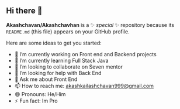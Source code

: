 ## Hi there 👋


**Akashchavan/Akashchavhan** is a ✨ _special_ ✨ repository because its `README.md` (this file) appears on your GitHub profile.

Here are some ideas to get you started:

- 🔭 I’m currently working on Front end and Backend projects 
- 🌱 I’m currently learning Full Stack Java 
- 👯 I’m looking to collaborate on Seven mentor
- 🤔 I’m looking for help with Back End
- 💬 Ask me about Front End
- 📫 How to reach me: akashkailashchavan999@gmail.com
- 😄 Pronouns: He/Him
- ⚡ Fun fact: Im Pro

